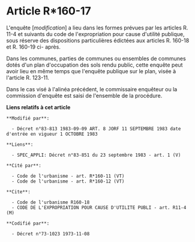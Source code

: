 # Article R*160-17

L'enquête [*modification*] a lieu dans les formes prévues par les articles R. 11-4 et suivants du code de l'expropriation
pour cause d'utilité publique, sous réserve des dispositions particulières édictées aux articles R. 160-18 et R. 160-19 ci-
après.

Dans les communes, parties de communes ou ensembles de communes dotés d'un plan d'occupation des sols rendu public, cette
enquête peut avoir lieu en même temps que l'enquête publique sur le plan, visée à l'article R. 123-11.

Dans le cas visé à l'alinéa précédent, le commissaire enquêteur ou la commission d'enquête est saisi de l'ensemble de la
procédure.

**Liens relatifs à cet article**

	**Modifié par**:

	  - Décret n°83-813 1983-09-09 ART. 8 JORF 11 SEPTEMBRE 1983 date d'entrée en vigueur 1 OCTOBRE 1983

	**Liens**:

	  - SPEC_APPLI: Décret n°83-851 du 23 septembre 1983 - art. 1 (V)

	**Cité par**:

	  - Code de l'urbanisme - art. R*160-11 (VT)
	  - Code de l'urbanisme - art. R*160-12 (VT)

	**Cite**:

	  - Code de l'urbanisme R160-18
	  - CODE DE L'EXPROPRIATION POUR CAUSE D'UTILITE PUBLI - art. R11-4 (M)

	**Codifié par**:

	  - Décret n°73-1023 1973-11-08
